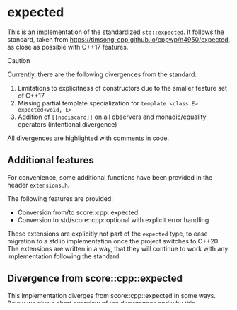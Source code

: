 # expected

This is an implementation of the standardized `std::expected`.
It follows the standard, taken from https://timsong-cpp.github.io/cppwp/n4950/expected,
as close as possible with C++17 features.

> [!CAUTION]
> Currently, there are the following divergences from the standard:
> 
> 1. Limitations to explicitness of constructors due to the smaller feature set of C++17
> 2. Missing partial template specialization for `template <class E> expected<void, E>`
> 3. Addition of `[[nodiscard]]` on all observers and monadic/equality operators (intentional divergence)

All divergences are highlighted with comments in code.

## Additional features

For convenience, some additional functions have been provided in the header `extensions.h`.

The following features are provided:

- Conversion from/to score::cpp::expected
- Conversion to std/score::cpp::optional with explicit error handling

These extensions are explicitly not part of the `expected` type, to ease migration to a stdlib implementation once the
project switches to C++20. 
The extensions are written in a way, that they will continue to work with any implementation following the standard.

## Divergence from score::cpp::expected

This implementation diverges from score::cpp::expected in some ways.
Below we give a short overview of the divergences and why this implementation refrains from compatibility.

### Construction

score::cpp::expected did not fully follow the standard with construction. Especially in-place construction was sometimes
falling short of what the standard requires. This implementation follows the standard instead. 

### Construction on Assignment

If a type was only copy-constructible but not copy-assignable, score::cpp::expected is still copy-assignable. Under the hood,
it constructed the non-assignable type instead of assigning it.
The same trick was done for move-assignment.

The standard actually prohibits this:
- https://timsong-cpp.github.io/cppwp/n4950/expected#object.assign-4
- https://timsong-cpp.github.io/cppwp/n4950/expected#object.assign-5

This implementation follows the standard instead.

### Observers

score::cpp::expected does not provide all observers required by the standard.
The missing observers are:

- `value_or` (https://timsong-cpp.github.io/cppwp/n4950/expected#object.obs-18)
- `error_or` (https://timsong-cpp.github.io/cppwp/n4950/expected#object.obs-22)

This implementation follows the standard and provides these observers.

### Monadic operators

score::cpp::expected does not provide any monadic operators required by the standard.
https://timsong-cpp.github.io/cppwp/n4950/expected#object.monadic

This implementation follows the standard and provides all required monadic operators.

### score::cpp::expected_blank

AMP provided a way for functions to return an error when there is no result value to return
(e.g. the function would normally return `void`).

This was done through `score::cpp::expected_blank`.

The standard does not provide such a type and instead defines a partial template specialization:

```
template <class E>
expected<void, E>;
```

This implementation currently falls short in this regard. There is no partial template specialization as required by the
standard.
